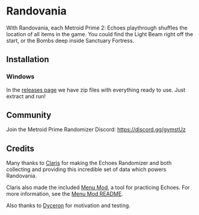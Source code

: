 # Randovania

With Randovania, each Metroid Prime 2: Echoes playthrough shuffles the location of all items in the game.
You could find the Light Beam right off the start, or the Bombs deep inside Sanctuary Fortress.

## Installation

### Windows

In the [releases page](https://github.com/randovania/randovania/releases) we have zip files
with everything ready to use. Just extract and run!

## Community

Join the Metroid Prime Randomizer Discord: <https://discord.gg/gymstUz>

## Credits

Many thanks to [Claris](https://www.twitch.tv/claris) for
making the Echoes Randomizer and both collecting and providing this
incredible set of data which powers Randovania.

Claris also made the included [Menu Mod](https://www.dropbox.com/s/yhqqafaxfo3l4vn/Echoes%20Menu.7z),
a tool for practicing Echoes. For more information, see the
[Menu Mod README](https://www.dropbox.com/s/yhqqafaxfo3l4vn/Echoes%20Menu.7z?file_subpath=%2FEchoes+Menu%2Freadme.txt).

Also thanks to [Dyceron](https://www.twitch.tv/dyceron) for motivation and testing.

